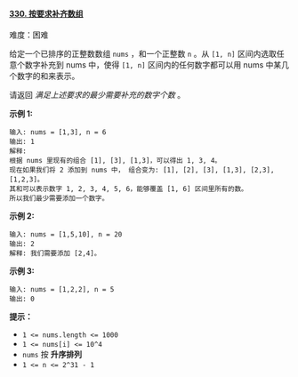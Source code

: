 ﻿#### [330\. 按要求补齐数组](https://leetcode.cn/problems/patching-array/)

难度：困难

给定一个已排序的正整数数组 `nums` ，和一个正整数 `n` 。从 `[1, n]` 区间内选取任意个数字补充到 nums 中，使得 `[1, n]` 区间内的任何数字都可以用 nums 中某几个数字的和来表示。

请返回 _满足上述要求的最少需要补充的数字个数_ 。

**示例 1:**

```
输入: nums = [1,3], n = 6
输出: 1 
解释:
根据 nums 里现有的组合 [1], [3], [1,3]，可以得出 1, 3, 4。
现在如果我们将 2 添加到 nums 中， 组合变为: [1], [2], [3], [1,3], [2,3], [1,2,3]。
其和可以表示数字 1, 2, 3, 4, 5, 6，能够覆盖 [1, 6] 区间里所有的数。
所以我们最少需要添加一个数字。
```

**示例 2:**

```
输入: nums = [1,5,10], n = 20
输出: 2
解释: 我们需要添加 [2,4]。
```

**示例 3:**

```
输入: nums = [1,2,2], n = 5
输出: 0
```

**提示：**

-   `1 <= nums.length <= 1000`
-   `1 <= nums[i] <= 10^4`
-   `nums` 按 **升序排列**
-   `1 <= n <= 2^31 - 1`
